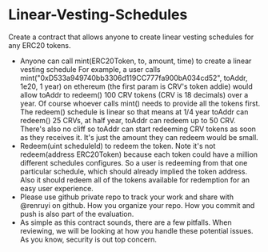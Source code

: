 # Linear-Vesting-Schedules

Create a contract that allows anyone to create linear vesting schedules for any ERC20 tokens.

- Anyone can call mint(ERC20Token, to, amount, time) to create a linear vesting schedule
For example, a user calls mint("0xD533a949740bb3306d119CC777fa900bA034cd52", toAddr, 1e20, 1 year) on ethereum (the first param is CRV's token addie) would allow toAddr to redeem() 100 CRV tokens (CRV is 18 decimals) over a year. Of course whoever calls mint() needs to provide all the tokens first. The redeem() schedule is linear so that means at 1/4 year toAddr can redeem() 25 CRVs, at half year, toAddr can redeem up to 50 CRV. There's also no cliff so toAddr can start redeeming CRV tokens as soon as they receives it. It's just the amount they can redeem would be small.
- Redeem(uint scheduleId) to redeem the token. Note it's not redeem(address ERC20Token) because each token could have a million different schedules configures. So a user is redeeming from that one particular schedule, which should already implied the token address. Also it should redeem all of the tokens available for redemption for an easy user experience.
- Please use github private repo to track your work and share with @renruyi on github. How you organize your repo. How you commit and push is also part of the evaluation.
- As simple as this contract sounds, there are a few pitfalls. When reviewing, we will be looking at how you handle these potential issues. As you know, security is out top concern.